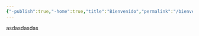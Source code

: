```yaml
---
{"-publish":true,"-home":true,"title":"Bienvenido","permalink":"/bienvenido/","tags":["gardenEntry"],"PassFrontmatter":true}
---
```


asdasdasdas